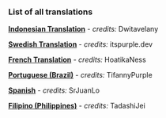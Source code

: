 ### List of all translations

**[Indonesian Translation](https://github.com/dwitavelany/arix-translations)** -
*credits:* Dwitavelany

**[Swedish Translation](https://github.com/PurpleWho/arix-translations)** -
*credits:* itspurple.dev

**[French Translation](https://github.com/HoatikaNess/arix-translations-french)** -
*credits:* HoatikaNess

**[Portuguese (Brazil)](https://github.com/tifannypurple/arix-translations)** -
*credits:* TifannyPurple

**[Spanish](https://github.com/SrJuanLo/arix-translations)** -
*credits:* SrJuanLo

**[Filipino (Philippines)](https://github.com/TadashiJei/arix-translations)** -
*credits:* TadashiJei
